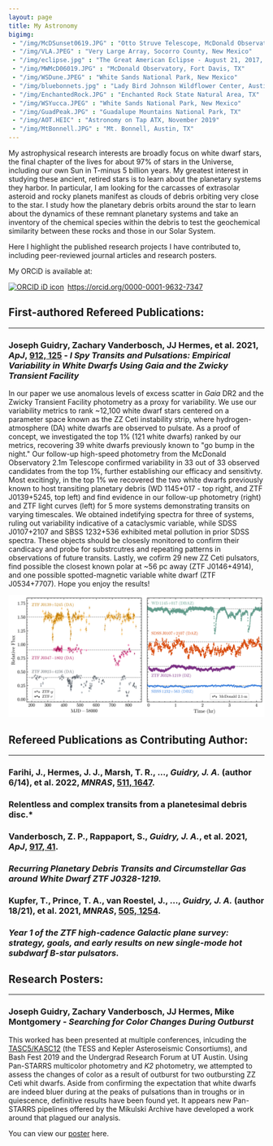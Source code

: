 ```yaml
---
layout: page
title: My Astronomy 
bigimg:
 - "/img/McDSunset0619.JPG" : "Otto Struve Telescope, McDonald Observatory, Fort Davis, TX"
 - "/img/VLA.JPEG" : "Very Large Array, Socorro County, New Mexico"
 - "/img/eclipse.jpg" : "The Great American Eclipse - August 21, 2017, Johnson City, IL"
 - "/img/MWMcD06019.JPG" : "McDonald Observatory, Fort Davis, TX"
 - "/img/WSDune.JPEG" : "White Sands National Park, New Mexico"
 - "/img/bluebonnets.jpg" : "Lady Bird Johnson Wildflower Center, Austin, TX"
 - "/img/EnchantedRock.JPG" : "Enchanted Rock State Natural Area, TX"
 - "/img/WSYucca.JPEG" : "White Sands National Park, New Mexico"
 - "/img/GuadPeak.JPG" : "Guadalupe Mountains National Park, TX"
 - "/img/AOT.HEIC" : "Astronomy on Tap ATX, November 2019"
 - "/img/MtBonnell.JPG" : "Mt. Bonnell, Austin, TX"
---
```


My astrophysical research interests are broadly focus on white dwarf stars, the final chapter of the lives for about 97% of stars in the Universe, including our own Sun in T-minus 5 billion years. My greatest interest in studying these ancient, retired stars is to learn about the planetary systems they harbor. In particular, I am looking for the carcasses of extrasolar asteroid and rocky planets manifest as clouds of debris orbiting very close to the star. I study how the planetary debris orbits around the star to learn about the dynamics of these remnant planetary systems and take an inventory of the chemical species within the debris to test the geochemical similarity between these rocks and those in our Solar System. 

Here I highlight the published research projects I have contributed to, including peer-reviewed journal articles and research posters.

My ORCiD is available at: 
<div itemscope itemtype="https://schema.org/Person"><a itemprop="sameAs" content="https://orcid.org/0000-0001-9632-7347" href="https://orcid.org/0000-0001-9632-7347" target="orcid.widget" rel="me noopener noreferrer" style="vertical-align:top;"><img src="https://orcid.org/sites/default/files/images/orcid_16x16.png" style="width:1em;margin-right:.5em;" alt="ORCID iD icon">https://orcid.org/0000-0001-9632-7347</a></div>

## First-authored Refereed Publications:
--------------------------------------------
### Joseph Guidry, Zachary Vanderbosch, JJ Hermes, et al. 2021, *ApJ*, [912, 125](https://ui.adsabs.harvard.edu/abs/2021ApJ...912..125G/abstract) - *I Spy Transits and Pulsations: Empirical Variability in White Dwarfs Using Gaia and the Zwicky Transient Facility*

In our paper we use anomalous levels of excess scatter in *Gaia* DR2 and the Zwicky Transient Facility photometry as a proxy for variability. We use our variability metrics to rank ~12,100 white dwarf stars centered on a parameter space known as the ZZ Ceti instability strip, where hydrogen-atmosphere (DA) white dwarfs are observed to pulsate. As a proof of concept, we investigated the top 1% (121 white dwarfs) ranked by our metrics, recovering 39 white dwarfs previously known to "go bump in the night." Our follow-up high-speed photometry from the McDonald Observatory 2.1m Telescope confirmed variability in 33 out of 33 observed candidates from the top 1%, further establishing our efficacy and sensitivty. Most excitingly, in the top 1% we recovered the two white dwarfs previously known to host transiting planetary debris (WD 1145+017 - top right, and ZTF J0139+5245, top left) and find evidence in our follow-up photometry (right) and ZTF light curves (left) for 5 more systems demonstrating transits on varying timescales. We obtained indetifying spectra for three of systems, ruling out variability indicative of a cataclysmic variable, while SDSS J0107+2107 and SBSS 1232+536 exhibited metal pollution in prior SDSS spectra. These objects should be closesly monitored to confirm their candicacy and probe for substrcutres and repeating patterns in observations of future transits. Lastly, we cofirm 29 new ZZ Ceti pulsators, find possible the closest known polar at ~56 pc away (ZTF J0146+4914), and one possible spotted-magnetic variable white dwarf (ZTF J0534+7707). Hope you enjoy the results!

![Transiting Debris Systems](/img/transit_cand_color_large.png)

## Refereed Publications as Contributing Author:
--------------------------------------------
### Farihi, J., Hermes, J. J., Marsh, T. R., ..., *Guidry, J. A.* (author 6/14), et al. 2022, *MNRAS*, [511, 1647](https://ui.adsabs.harvard.edu/abs/2021arXiv210906183F/abstract).
### Relentless and complex transits from a planetesimal debris disc.*

### Vanderbosch, Z. P., Rappaport, S., *Guidry, J. A.*, et al. 2021, *ApJ*, [917, 41](https://ui.adsabs.harvard.edu/abs/2021ApJ...917...41V/abstract).
### *Recurring Planetary Debris Transits and Circumstellar Gas around White Dwarf ZTF J0328-1219.*

### Kupfer, T., Prince, T. A., van Roestel, J., ..., *Guidry, J. A.* (author 18/21), et al. 2021, *MNRAS*, [505, 1254](https://ui.adsabs.harvard.edu/abs/2021MNRAS.505.1254K/abstract).
### *Year 1 of the ZTF high-cadence Galactic plane survey: strategy, goals, and early results on new single-mode hot subdwarf B-star pulsators.*


## Research Posters:
--------------------------------------------
### Joseph Guidry, Zachary Vanderbosch, JJ Hermes, Mike Montgomery - *Searching for Color Changes During Outburst*

This worked has been presented at multiple conferences, inlcuding the [TASC5/KASC12](https://web.mit.edu/tasc5/index.html) (the TESS and Kepler Asteroseismic Consortiums), and Bash Fest 2019 and the Undergrad Research Forum at UT Austin. Using Pan-STARRS multicolor photometry and *K2* photometry, we attempted to assess the changes of color as a result of outburst for two outbursting ZZ Ceti whit dwarfs. Aside from confirming the expectation that white dwarfs are indeed bluer during at the peaks of pulsations than in troughs or in quiescence, definitive results have been found yet. It appears new Pan-STARRS pipelines offered by the Mikulski Archive have developed a work around that plagued our analysis.

You can view our [poster](https://github.com/astrojoeg/astrojoeg.github.io/blob/master/posters/Color_Changes_Poster_URF20.pdf) here.

